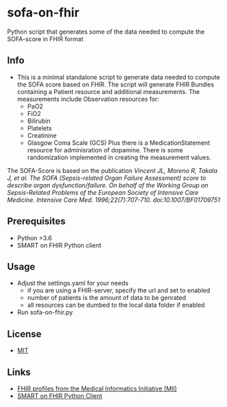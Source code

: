 # sofa-on-fhir

Python script that generates some of the data needed to compute the SOFA-score in FHIR format

## Info
* This is a minimal standalone script to generate data needed to compute the SOFA score based on FHIR. The script will generate FHIR Bundles containing a Patient resource and additional measurements. The measurements include Observation resources for:
    * PaO2
    * FiO2
    * Bilirubin
    * Platelets
    * Creatinine
    * Glasgow Coma Scale (GCS)
Plus there is a MedicationStatement resource for adminisration of dopamine. There is some randomization implemented in creating the measurement values.

The SOFA-Score is based on the publication *Vincent JL, Moreno R, Takala J, et al. The SOFA (Sepsis-related Organ Failure Assessment) score to describe organ dysfunction/failure. On behalf of the Working Group on Sepsis-Related Problems of the European Society of Intensive Care Medicine. Intensive Care Med. 1996;22(7):707-710. doi:10.1007/BF01709751*

## Prerequisites
* Python >3.6
* SMART on FHIR Python client

## Usage
* Adjust the settings.yaml for your needs
    * if you are using a FHIR-server, specify the url and set to enabled
    * number of patients is the amount of data to be genrated
    * all resources can be dumbed to the local data folder if enabled
* Run sofa-on-fhir.py

## License
* [MIT](https://tldrlegal.com/license/mit-license)

## Links
* [FHIR profiles from the Medical Informatics Initiative (MII)](https://simplifier.net/organization/koordinationsstellemii)
* [SMART on FHIR Python Client](http://docs.smarthealthit.org/client-py/index.html)